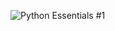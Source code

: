 ![Python Essentials #1](https://github.com/MRxLJE10/MRxLJE10/assets/166876955/7d8050d4-6779-4bfa-92a2-5b1328db8174)
